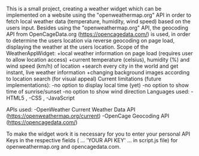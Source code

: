 This is a small project, creating a weather widget which can be implemented on a website using the "openweathermap.org" API in order to fetch local weather data (temperature, humidity, wind speed) based on the users input.
Besides using the "openweathermap.org" API, the geocoding API from OpenCageData.org (https://opencagedata.com/) is used, in order to determine the users location via reverse geocoding on page load, displaying the weather at the users location.
Scope of the WeatherAppWidget:
+local weather information on page load (requires user to allow location access)
+current temperature (celsius), humidity (%) and wind speed (km/h) of location
+search every city in the world and get instant, live weather information
+changing background images according to location search (for visual appeal)
Current limitations (future implementations):
-no option to display local time (yet)
-no option to show time of sunrise/sunset
-no option to show wind direction
Languages used:
-HTML5 ,
-CSS ,
-JavaScript

APIs used:
-OpenWeather Current Weather Data API (https://openweathermap.org/current)
-OpenCage Geocoding API (https://opencagedata.com/)

To make the widget work it is necessary for you to enter your personal API Keys in the respective fields ( ... 'YOUR API KEY' ... in script.js file) for openweathermap.org and opencagedata.com.
